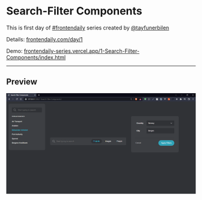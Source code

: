 # Search-Filter Components
This is first day of [#frontendaily](https://frontendaily.com/) series created by [@tayfunerbilen](https://github.com/tayfunerbilen)

Details: [frontendaily.com/day/1](https://frontendaily.com/day/1)

Demo: [frontendaily-series.vercel.app/1-Search-Filter-Components/index.html](https://frontendaily-series.vercel.app/1-Search-Filter-Components/index.html)

<hr>

## Preview

![preview](./assets/img/preview.png)
